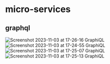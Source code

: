# micro-services

## graphql
![Screenshot 2023-11-03 at 17-26-16 GraphiQL](https://github.com/zakaria-achaghour/micro-services/assets/47084884/86275a2a-b292-4a6f-92dc-7048947b28a4)
![Screenshot 2023-11-03 at 17-24-55 GraphiQL](https://github.com/zakaria-achaghour/micro-services/assets/47084884/5a3ba6aa-d9d1-4acc-9304-c1c3202dc89f)
![Screenshot 2023-11-03 at 17-25-07 GraphiQL](https://github.com/zakaria-achaghour/micro-services/assets/47084884/108652c2-e8b1-4931-8311-06f32c2cbe15)
![Screenshot 2023-11-03 at 17-25-13 GraphiQL](https://github.com/zakaria-achaghour/micro-services/assets/47084884/fa4285e3-8126-4f61-b9ea-186d888c3b2f)
